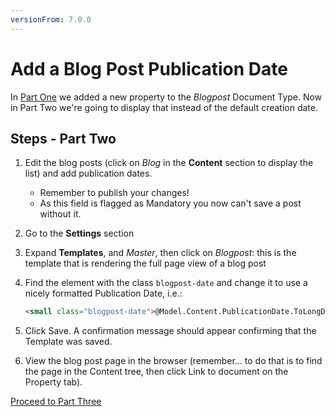 ```yaml
---
versionFrom: 7.0.0
---
```


# Add a Blog Post Publication Date

In [Part One](index-v7.md) we added a new property to the *Blogpost* Document Type.
Now in Part Two we're going to display that instead of the default creation date.

## Steps - Part Two

1. Edit the blog posts (click on *Blog* in the **Content** section to display the list) and add publication dates. 

    * Remember to publish your changes!
    * As this field is flagged as Mandatory you now can't save a post without it.
    
2. Go to the **Settings** section
3. Expand **Templates**, and *Master*, then click on *Blogpost*: this is the template that is rendering the full page view of a blog post
4. Find the element with the class `blogpost-date` and change it to use a nicely formatted Publication Date, i.e.:

    ```html
    <small class="blogpost-date">@Model.Content.PublicationDate.ToLongDateString()</small>
    ```

5. Click Save. A confirmation message should appear confirming that the Template was saved. 
6. View the blog post page in the browser (remember... to do that is to find the page in the Content tree, then click Link to document on the Property tab).

[Proceed to Part Three](part-3-v7.md)
